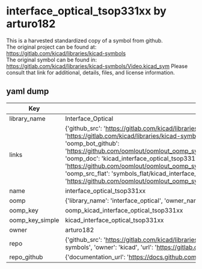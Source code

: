 # interface_optical_tsop331xx by arturo182  
This is a harvested standardized copy of a symbol from github.  
The original project can be found at:  
https://gitlab.com/kicad/libraries/kicad-symbols  
The original symbol can be found in:
https://gitlab.com/kicad/libraries/kicad-symbols/Video.kicad_sym
Please consult that link for additional, details, files, and license information.  
## yaml dump  
| Key | Value |  
| --- | --- |  
| library_name | Interface_Optical |  
| links | {'github_src': 'https://gitlab.com/kicad/libraries/kicad-symbols/Video.kicad_sym', 'github_src_repo': 'https://gitlab.com/kicad/libraries/kicad-symbols', 'oomp_bot': 'kicad_interface_optical_tsop331xx/working', 'oomp_bot_github': 'https://github.com/oomlout/oomlout_oomp_symbol_bot/tree/main/kicad_interface_optical_tsop331xx/working', 'oomp_doc': 'kicad_interface_optical_tsop331xx/working', 'oomp_doc_github': 'https://github.com/oomlout/oomlout_oomp_symbol_doc/tree/main/kicad_interface_optical_tsop331xx/working', 'oomp_src_flat': 'symbols_flat/kicad_interface_optical_tsop331xx/working', 'oomp_src_flat_github': 'https://github.com/oomlout/oomlout_oomp_symbol_src/tree/main/kicad_interface_optical_tsop331xx/working'} |  
| name | interface_optical_tsop331xx |  
| oomp | {'library_name': 'interface_optical', 'owner_name': 'kicad', 'symbol_name': 'interface_optical_tsop331xx'} |  
| oomp_key | oomp_kicad_interface_optical_tsop331xx |  
| oomp_key_simple | kicad_interface_optical_tsop331xx |  
| owner | arturo182 |  
| repo | {'github_src': 'https://gitlab.com/kicad/libraries/kicad-symbols/Video.kicad_sym', 'name': 'libraries/kicad-symbols', 'owner': 'kicad', 'url': 'https://gitlab.com/kicad/libraries/kicad-symbols'} |  
| repo_github | {'documentation_url': 'https://docs.github.com/rest/repos/repos#get-a-repository', 'message': 'Not Found'} |  

